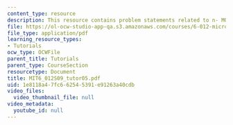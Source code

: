 ```yaml
---
content_type: resource
description: This resource contains problem statements related to n- MOSFET.
file: https://ol-ocw-studio-app-qa.s3.amazonaws.com/courses/6-012-microelectronic-devices-and-circuits-spring-2009/1e8118a47fc662545391e91263a40cdb_MIT6_012S09_tutor05.pdf
file_type: application/pdf
learning_resource_types:
- Tutorials
ocw_type: OCWFile
parent_title: Tutorials
parent_type: CourseSection
resourcetype: Document
title: MIT6_012S09_tutor05.pdf
uid: 1e8118a4-7fc6-6254-5391-e91263a40cdb
video_files:
  video_thumbnail_file: null
video_metadata:
  youtube_id: null
---
```

